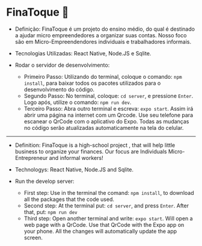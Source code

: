 # FinaToque 📖

 - Definição:
 FinaToque é um projeto do ensino médio, do qual é destinado a ajudar micro empreendedores a organizar suas contas. Nosso foco são em Micro-Empreendendores individuais e trabalhadores informais.
 
  - Tecnologias Utilizadas:
  React Native, Node.JS e Sqlite.
  
  - Rodar o servidor de desenvolvimento:
     - Primeiro Passo:
      Utilizando do terminal, coloque o comando: `npm install`, para baixar todos os pacotes utilizados para o desenvolvimento do código.
     - Segundo Passo:
      No terminal, coloque: `cd server`, e pressione `Enter`. Logo após, utilize o comando: `npm run dev`.
     - Terceiro Passo:
      Abra outro terminal e escreva: `expo start`. Assim irá abrir uma página na internet com um Qrcode. Use seu telefone para escanear o QrCode com o aplicativo do Expo. Todas as mudanças no código serão atualizadas automaticamente na tela do celular.

-------------------------------------------------------------------------------------------------------------------------------------------------
 - Definition: 
FinaToque is a high-school project , that will help little business to organize your finances. 
Our focus are Individuals Micro-Entrepreneur and informal workers!  
 
 - Technologys:
React Native, Node.JS and Sqlite.

 - Run the develop server:
    - First step:
     Use in the terminal the comand: `npm install`, to download all the packages that the code used.
    - Second step:
     At the terminal put: `cd server`, and press `Enter`. After that, put: `npm run dev`
    - Third step:
     Open another terminal and write: `expo start`. Will open a web page with a QrCode. Use that QrCode with the Expo app on your phone. All the changes will automatically update the app screen.

